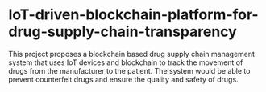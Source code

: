 # IoT-driven-blockchain-platform-for-drug-supply-chain-transparency
This project proposes a blockchain based drug supply chain management system that uses IoT devices and blockchain to track the movement of drugs from the manufacturer to the patient. The system would be able to prevent counterfeit drugs and ensure the quality and safety of drugs. 
